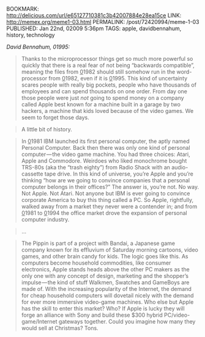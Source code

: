 BOOKMARK: http://delicious.com/url/e65127710381c3b42007884e28ea15ce
LINK: http://memex.org/meme1-03.html
PERMALINK: /post/72420994/meme-1-03
PUBLISHED: Jan 22nd, 02009 5:36pm
TAGS: apple, davidbennahum, history, technology

<cite><span class='person'>David Bennahum</span>, 01995:</cite>

> Thanks to the microprocessor things get so much more powerful so quickly that
> there is a real fear of not being “backwards compatible”, meaning the files
> from <ins>0</ins>1982 should still somehow run in the word-processor from
> <ins>0</ins>1982, even if it is <ins>0</ins>1995. This kind of
> uncertainty scares people with really big pockets, people who have thousands
> of employees and can spend thousands on one order. From day one those people
> were just *not* going to spend money on a company called
> <span class='organization'>Apple</span> best known for a machine built in a
> garage by two hackers, a machine that kids loved because of the video games.
> We seem to forget those days.

> A little bit of history.

> In <ins>0</ins>1981
> <span class='organization'><abbr class='smallcaps'>IBM</abbr></span> launched
> its first personal computer, the aptly named Personal Computer. Back then
> there was only one kind of personal computer — the video game machine. You
> had three choices: <span class='organization'>Atari</span>, Apple and
> <span class='organization'>Commodore</span>. Weirdoes who liked monochrome
> bought <abbr class='smallcaps'>TRS</abbr>-80s
> (<abbr class='smallcaps'>aka</abbr> the “trash eighty”) from
> <span class='organization'>Radio Shack</span> with an audio-cassette tape
> drive. In this kind of universe, you’re Apple and you’re thinking “how are we
> going to convince companies that a personal computer belongs in their
> offices?” The answer is, you’re not. No way. Not Apple. Not Atari. Not anyone
> but <abbr class='smallcaps'>IBM</abbr> is ever going to convince corporate
> America to buy this thing called a <abbr class='smallcaps'>PC</abbr>. So
> Apple, rightfully, walked away from a market they never were a contender in;
> and from <ins>0</ins>1981 to <ins>0</ins>1994 the office market drove the
> expansion of personal computer industry.

> …

> The Pippin is part of a project with
> <span class='organization'>Bandai</span>, a Japanese game company known for
> its effluvium of Saturday morning cartoons, video games, and other brain
> candy for kids. The logic goes like this. As computers become household
> commodities, like consumer electronics, Apple stands heads above the other
> <abbr class='smallcaps'>PC</abbr> makers as the only one with any concept of
> design, marketing and the shopper’s impulse — the kind of stuff Walkmen,
> Swatches and GameBoys are made of. With the increasing popularity of the
> Internet, the demand for cheap household computers will dovetail nicely with
> the demand for ever more immersive video-game machines. Who else but Apple
> has the skill to enter this market? Who? If Apple is lucky they will forge an
> alliance with <span class='organization'>Sony</span> and build these $300
> hybrid <abbr class='smallcaps'>PC</abbr>/video-game/Internet gateways
> together. Could you imagine how many they would sell at Christmas? Tons.
